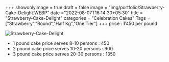+++
showonlyimage = true
draft = false
image = "img/portfolio/Strawberry-Cake-Delight.WEBP"
date ="2022-08-07T16:14:30+05:30"
title = "Strawberry-Cake-Delight"
categories = "Celebration Cakes"
Tags = ["Strawberry","Round","Half Kg","One Tier"]
+++
price : ₹450 per pound
<!--more-->
![Strawberry-Cake-Delight](/img/portfolio/Strawberry-Cake-Delight.WEBP)
* 1 pound cake price serves 8-10 persons : 450
* 2 pound cake price serves 10-20 persons : 900
* 3 pound cake price serves 20-30 persons : 1350
